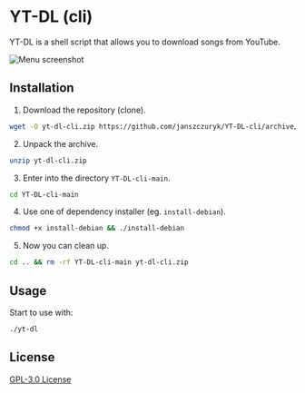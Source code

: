 # YT-DL (cli)

YT-DL is a shell script that allows you to download songs from YouTube.

![Menu screenshot](https://i.imgur.com/2s2nK8i.png)

## Installation

1. Download the repository (clone).
```bash
wget -O yt-dl-cli.zip https://github.com/janszczuryk/YT-DL-cli/archive/main.zip
```
2. Unpack the archive.
```bash
unzip yt-dl-cli.zip
```
3. Enter into the directory `YT-DL-cli-main`.
```bash
cd YT-DL-cli-main
```
4. Use one of dependency installer (eg. `install-debian`).
```bash
chmod +x install-debian && ./install-debian
```
5. Now you can clean up.
```bash
cd .. && rm -rf YT-DL-cli-main yt-dl-cli.zip
```

## Usage

Start to use with:
```bash
./yt-dl
```

## License
[GPL-3.0 License](https://www.gnu.org/licenses/gpl-3.0.html)